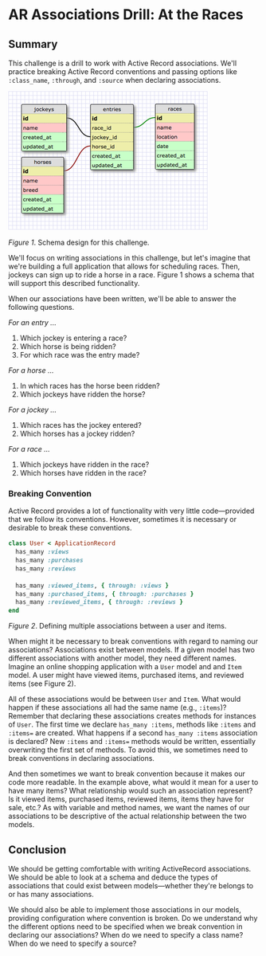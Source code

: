 # AR Associations Drill: At the Races

## Summary
This challenge is a drill to work with Active Record associations. We'll practice breaking Active Record conventions and passing options like `:class_name`, `:through`, and `:source` when declaring associations.

![](races_schema.png)

*Figure 1*. Schema design for this challenge.

We'll focus on writing associations in this challenge, but let's imagine that we're building a full application that allows for scheduling races. Then, jockeys can sign up to ride a horse in a race. Figure 1 shows a schema that will support this described functionality.

When our associations have been written, we'll be able to answer the following questions.

*For an entry ...*

1. Which jockey is entering a race?
2. Which horse is being ridden?
3. For which race was the entry made?

*For a horse ...*

1. In which races has the horse been ridden?
2. Which jockeys have ridden the horse?

*For a jockey ...*

1. Which races has the jockey entered?
2. Which horses has a jockey ridden?

*For a race ...*

1. Which jockeys have ridden in the race?
2. Which horses have ridden in the race?


### Breaking Convention
Active Record provides a lot of functionality with very little code—provided that we follow its conventions.  However, sometimes it is necessary or desirable to break these conventions.

```ruby
class User < ApplicationRecord
  has_many :views
  has_many :purchases
  has_many :reviews

  has_many :viewed_items, { through: :views }
  has_many :purchased_items, { through: :purchases }
  has_many :reviewed_items, { through: :reviews }
end
```
*Figure 2*. Defining multiple associations between a user and items.

When might it be necessary to break conventions with regard to naming our associations? Associations exist between models. If a given model has two different associations with another model, they need different names. Imagine an online shopping application with a `User` model and and `Item` model. A user might have viewed items, purchased items, and reviewed items (see Figure 2).

All of these associations would be between `User` and `Item`. What would happen if these associations all had the same name (e.g., `:items`)? Remember that declaring these associations creates methods for instances of `User`. The first time we declare `has_many :items`, methods like `:items` and `:items=` are created. What happens if a second `has_many :items` association is declared? New `:items` and `:items=` methods would be written, essentially overwriting the first set of methods. To avoid this, we sometimes need to break conventions in declaring associations.

And then sometimes we want to break convention because it makes our code more readable. In the example above, what would it mean for a user to have many items? What relationship would such an association represent?  Is it viewed items, purchased items, reviewed items, items they have for sale, etc.? As with variable and method names, we want the names of our associations to be descriptive of the actual relationship between the two models.


## Conclusion
We should be getting comfortable with writing ActiveRecord associations. We should be able to look at a schema and deduce the types of associations that could exist between models—whether they're belongs to or has many associations.

We should also be able to implement those associations in our models, providing configuration where convention is broken. Do we understand why the different options need to be specified when we break convention in declaring our associations? When do we need to specify a class name? When do we need to specify a source?

[belongs_to]: http://apidock.com/rails/ActiveRecord/Associations/ClassMethods/belongs_to
[has_many]: http://apidock.com/rails/v4.2.1/ActiveRecord/Associations/ClassMethods/has_many
[RailsGuides Associations]: http://guides.rubyonrails.org/association_basics.html
[RailsGuides belongs_to]: http://guides.rubyonrails.org/association_basics.html#the-belongs-to-association
[RailsGuides has_many]: http://guides.rubyonrails.org/association_basics.html#the-has-many-association
[RailsGuides has_many through]: http://guides.rubyonrails.org/association_basics.html#the-has-many-through-association
[StackOverflow on source]: http://stackoverflow.com/questions/4632408/need-help-to-understand-source-option-of-has-one-has-many-through-of-rails
